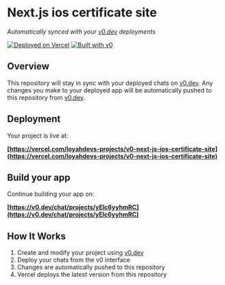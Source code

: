 # Next.js ios certificate site

*Automatically synced with your [v0.dev](https://v0.dev) deployments*

[![Deployed on Vercel](https://img.shields.io/badge/Deployed%20on-Vercel-black?style=for-the-badge&logo=vercel)](https://vercel.com/loyahdevs-projects/v0-next-js-ios-certificate-site)
[![Built with v0](https://img.shields.io/badge/Built%20with-v0.dev-black?style=for-the-badge)](https://v0.dev/chat/projects/yElc6yyhmRC)

## Overview

This repository will stay in sync with your deployed chats on [v0.dev](https://v0.dev).
Any changes you make to your deployed app will be automatically pushed to this repository from [v0.dev](https://v0.dev).

## Deployment

Your project is live at:

**[https://vercel.com/loyahdevs-projects/v0-next-js-ios-certificate-site](https://vercel.com/loyahdevs-projects/v0-next-js-ios-certificate-site)**

## Build your app

Continue building your app on:

**[https://v0.dev/chat/projects/yElc6yyhmRC](https://v0.dev/chat/projects/yElc6yyhmRC)**

## How It Works

1. Create and modify your project using [v0.dev](https://v0.dev)
2. Deploy your chats from the v0 interface
3. Changes are automatically pushed to this repository
4. Vercel deploys the latest version from this repository